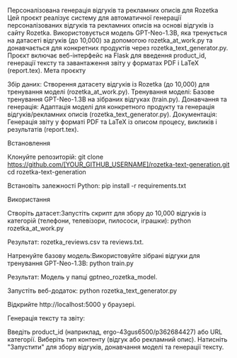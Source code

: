 Персоналізована генерація відгуків та рекламних описів для Rozetka
Цей проєкт реалізує систему для автоматичної генерації персоналізованих відгуків та рекламних описів на основі відгуків із сайту Rozetka. Використовується модель GPT-Neo-1.3B, яка тренується на датасеті відгуків (до 10,000) за допомогою rozetka_at_work.py та донавчається для конкретних продуктів через rozetka_text_generator.py. Проєкт включає веб-інтерфейс на Flask для введення product_id, генерації тексту та завантаження звіту у форматах PDF і LaTeX (report.tex).
Мета проєкту

Збір даних: Створення датасету відгуків із Rozetka (до 10,000) для тренування моделі (rozetka_at_work.py).
Тренування моделі: Базове тренування GPT-Neo-1.3B на зібраних відгуках (train.py).
Донавчання та генерація: Адаптація моделі для конкретного продукту та генерація відгуків/рекламних описів (rozetka_text_generator.py).
Документація: Генерація звіту у форматі PDF та LaTeX із описом процесу, викликів і результатів (report.tex).

Встановлення

Клонуйте репозиторій:
git clone https://github.com/[YOUR_GITHUB_USERNAME]/rozetka-text-generation.git
cd rozetka-text-generation


Встановіть залежності Python:
pip install -r requirements.txt


Використання

Створіть датасет:Запустіть скрипт для збору до 10,000 відгуків із категорій (телефони, телевізори, пилососи, іграшки):
python rozetka_at_work.py

Результат: rozetka_reviews.csv та reviews.txt.

Натренуйте базову модель:Використовуйте зібрані відгуки для тренування GPT-Neo-1.3B:
python train.py

Результат: Модель у папці gptneo_rozetka_model.

Запустіть веб-додаток:
python rozetka_text_generator.py

Відкрийте http://localhost:5000 у браузері.

Генерація тексту та звіту:

Введіть product_id (наприклад, ergo-43gus6500/p362684427) або URL категорії.
Виберіть тип контенту (відгук або рекламний опис).
Натисніть "Запустити" для збору відгуків, донавчання моделі та генерації тексту.



